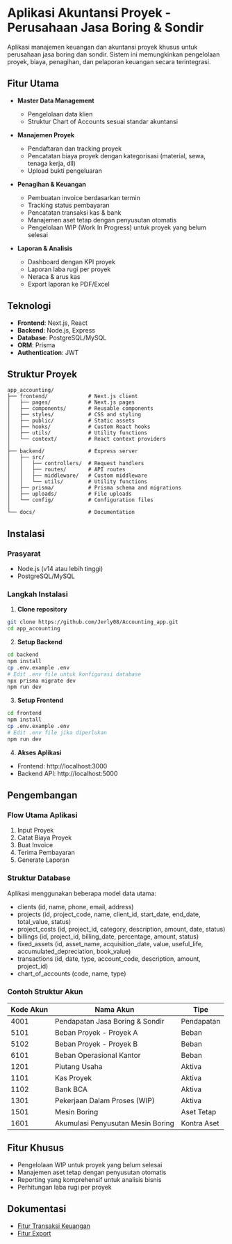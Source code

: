 # Aplikasi Akuntansi Proyek - Perusahaan Jasa Boring & Sondir

Aplikasi manajemen keuangan dan akuntansi proyek khusus untuk perusahaan jasa boring dan sondir. Sistem ini memungkinkan pengelolaan proyek, biaya, penagihan, dan pelaporan keuangan secara terintegrasi.

## Fitur Utama

- **Master Data Management**
  - Pengelolaan data klien
  - Struktur Chart of Accounts sesuai standar akuntansi

- **Manajemen Proyek**
  - Pendaftaran dan tracking proyek
  - Pencatatan biaya proyek dengan kategorisasi (material, sewa, tenaga kerja, dll)
  - Upload bukti pengeluaran

- **Penagihan & Keuangan**
  - Pembuatan invoice berdasarkan termin
  - Tracking status pembayaran
  - Pencatatan transaksi kas & bank
  - Manajemen aset tetap dengan penyusutan otomatis
  - Pengelolaan WIP (Work In Progress) untuk proyek yang belum selesai

- **Laporan & Analisis**
  - Dashboard dengan KPI proyek
  - Laporan laba rugi per proyek
  - Neraca & arus kas
  - Export laporan ke PDF/Excel

## Teknologi

- **Frontend**: Next.js, React
- **Backend**: Node.js, Express
- **Database**: PostgreSQL/MySQL
- **ORM**: Prisma
- **Authentication**: JWT

## Struktur Proyek

```
app_accounting/
├── frontend/             # Next.js client
│   ├── pages/            # Next.js pages
│   ├── components/       # Reusable components
│   ├── styles/           # CSS and styling
│   ├── public/           # Static assets
│   ├── hooks/            # Custom React hooks
│   ├── utils/            # Utility functions
│   └── context/          # React context providers
│
├── backend/              # Express server
│   ├── src/
│   │   ├── controllers/  # Request handlers
│   │   ├── routes/       # API routes
│   │   ├── middleware/   # Custom middleware
│   │   └── utils/        # Utility functions
│   ├── prisma/           # Prisma schema and migrations
│   ├── uploads/          # File uploads
│   └── config/           # Configuration files
│
└── docs/                 # Documentation
```

## Instalasi

### Prasyarat

- Node.js (v14 atau lebih tinggi)
- PostgreSQL/MySQL

### Langkah Instalasi

1. **Clone repository**

```bash
git clone https://github.com/Jerly08/Accounting_app.git
cd app_accounting
```

2. **Setup Backend**

```bash
cd backend
npm install
cp .env.example .env
# Edit .env file untuk konfigurasi database
npx prisma migrate dev
npm run dev
```

3. **Setup Frontend**

```bash
cd frontend
npm install
cp .env.example .env
# Edit .env file jika diperlukan
npm run dev
```

4. **Akses Aplikasi**

- Frontend: http://localhost:3000
- Backend API: http://localhost:5000

## Pengembangan

### Flow Utama Aplikasi

1. Input Proyek
2. Catat Biaya Proyek
3. Buat Invoice
4. Terima Pembayaran
5. Generate Laporan

### Struktur Database

Aplikasi menggunakan beberapa model data utama:
- clients (id, name, phone, email, address)
- projects (id, project_code, name, client_id, start_date, end_date, total_value, status)
- project_costs (id, project_id, category, description, amount, date, status)
- billings (id, project_id, billing_date, percentage, amount, status)
- fixed_assets (id, asset_name, acquisition_date, value, useful_life, accumulated_depreciation, book_value)
- transactions (id, date, type, account_code, description, amount, project_id)
- chart_of_accounts (code, name, type)

### Contoh Struktur Akun

| Kode Akun | Nama Akun | Tipe |
|-----------|-----------|------|
| 4001 | Pendapatan Jasa Boring & Sondir | Pendapatan |
| 5101 | Beban Proyek - Proyek A | Beban |
| 5102 | Beban Proyek - Proyek B | Beban |
| 6101 | Beban Operasional Kantor | Beban |
| 1201 | Piutang Usaha | Aktiva |
| 1101 | Kas Proyek | Aktiva |
| 1102 | Bank BCA | Aktiva |
| 1301 | Pekerjaan Dalam Proses (WIP) | Aktiva |
| 1501 | Mesin Boring | Aset Tetap |
| 1601 | Akumulasi Penyusutan Mesin Boring | Kontra Aset |

## Fitur Khusus

- Pengelolaan WIP untuk proyek yang belum selesai
- Manajemen aset tetap dengan penyusutan otomatis
- Reporting yang komprehensif untuk analisis bisnis
- Perhitungan laba rugi per proyek

## Dokumentasi

- [Fitur Transaksi Keuangan](docs/FINANCIAL-TRANSACTIONS.md)
- [Fitur Export](docs/EXPORT_FEATURES.md)

